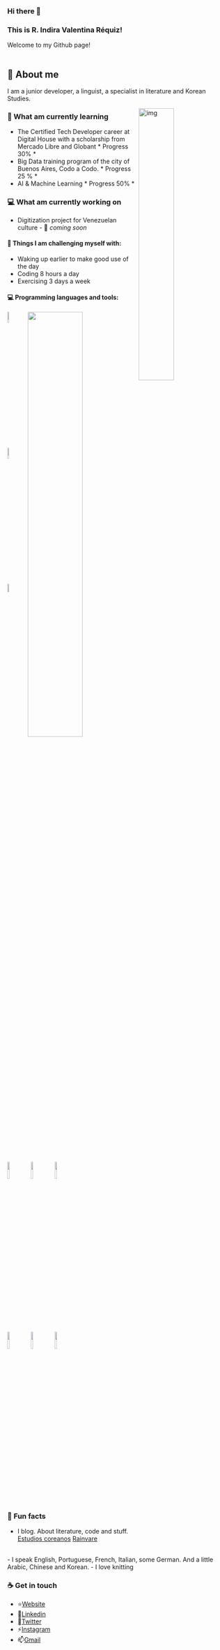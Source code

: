 ### Hi there 👋 
### This is R. Indira Valentina Réquiz!
Welcome to my Github page!  
<br/>
## 🧐 About me
I am a junior developer, a linguist, a specialist in literature and Korean Studies.
<br/>

<img align="right" alt="img" src="https://github.com/rainvare/CTDDigitalHouse/blob/main/img/perfil.png" width="40%" height="auto" />

### 📖 What am currently learning
- The Certified Tech Developer career at Digital House with a scholarship from Mercado Libre and Globant * Progress 30% *
- Big Data training program of the city of Buenos Aires, Codo a Codo. * Progress 25 % *
- AI & Machine Learning  * Progress 50% *

### 💻 What am currently working on
- Digitization project for Venezuelan culture  -  🚀 *coming soon*

#### :muscle: Things I am challenging myself with:
- Waking up earlier to make good use of the day
- Coding 8 hours a day
- Exercising 3 days a week


#### :computer: Programming languages and tools: 
<p>
	<img width="50%" align="right" src="https://github-readme-stats.vercel.app/api?username=rainvare&show_icons=true&hide_border=true" />

<code><img width="8%" src="https://www.vectorlogo.zone/logos/w3_html5/w3_html5-icon.svg"></code>
<code><img width="8%" src="https://www.vectorlogo.zone/logos/w3_css/w3_css-icon.svg"></code>
<code><img width="7%" src="https://cdn.worldvectorlogo.com/logos/javascript-1.svg"></code>
<br/>
<code><img width="10%" src="https://www.vectorlogo.zone/logos/git-scm/git-scm-ar21.svg"></code>
<code><img width="10%" src="https://www.vectorlogo.zone/logos/java/java-ar21.svg"></code>
<code><img width="10%" src="https://www.vectorlogo.zone/logos/python/python-ar21.svg"></code>
<br/>
<code><img width="10%" src="https://www.vectorlogo.zone/logos/mysql/mysql-ar21.svg"></code>
<code><img width="10%" src="https://www.vectorlogo.zone/logos/mongodb/mongodb-ar21.svg"></code>
<code><img width="10%" src="https://www.soutechventures.com/wp-content/uploads/2018/07/ibm-spss-training-in-abuja-lagos-nigeria.png"></code>
</p>

### 🌴 Fun facts
- I blog. About literature, code and stuff. <br/>
[Estudios coreanos](https://literaturacoreana.wordpress.com/)
[Rainvare](https://rainvare.wordpress.com/)
<br/>
- I speak English, Portuguese, French, Italian, some German. And a little Arabic, Chinese and Korean.
- I love knitting


### ☕ Get in touch
- ⭐️[Website](https://rainvare.github.io/portfolio/)
- 📝[Linkedin](https://www.linkedin.com/in/indiravalentinarequiz/)
- 💬[Twitter](https://twitter.com/rainvare)
- ⚡[Instagram](https://instagram.com/indirarequiz)
- 📫[Gmail](mailto:indirarequiz@gmail.com)
